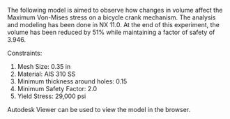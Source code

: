 The following model is aimed to observe how changes in volume affect the Maximum Von-Mises stress on a 
bicycle crank mechanism. The analysis and modeling has been done in NX 11.0. At the end of this experiment, 
the volume has been reduced by 51% while maintaining a factor of safety of 3.946.

Constraints:
1)	Mesh Size: 0.35 in
2)	Material: AIS 310 SS
3)	Minimum thickness around holes: 0.15
4)	Minimum Safety Factor: 2.0
5)	Yield Stress: 29,000 psi


Autodesk Viewer can be used to view the model in the browser.
